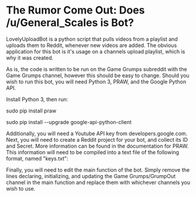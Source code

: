 # The Rumor Come Out: Does /u/General_Scales is Bot?

LovelyUploadBot is a python script that pulls videos from a playlist and uploads them to Reddit, whenever new videos are added. The obvious application for this bot is it's usage on a channels upload playlist, which is why it was created.

As is, the code is written to be run on the Game Grumps subreddit with the Game Grumps channel, however this should be easy to change. Should you wish to run this bot, you will need Python 3, PRAW, and the Google Python API.

Install Python 3, then run:

sudo pip install praw

sudo pip install --upgrade google-api-python-client

Additionally, you will need a Youtube API key from developers.google.com. Next, you will need to create a Reddit project for your bot, and collect its ID and Secret. More information can be found in the documentation for PRAW. This information will need to be compiled into a text file of the following format, named "keys.txt":

<Youtube API Key>

<Reddit ID>

<Reddit Secret>

<Reddit Agent>

<Reddit Username>

<Reddit Password>

Finally, you will need to edit the main function of the bot. Simply remove the lines declaring, initializing, and updating the Game Grumps/GrumpOut channel in the main function and replace them with whichever channels you wish to use.
